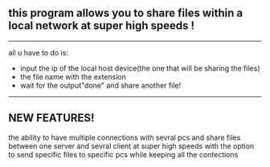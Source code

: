 
this program allows you to share files within a local network at super high speeds !
--
___
all u have to do is:
- input the ip of the local host device(the one that will be sharing the files)
- the file name with the extension
- wait for the output"done" and share another file!
___
NEW FEATURES!
--
the ability to have multiple connections with sevral pcs and share files between one server and sevral client at super high speeds with the option to send 
specific files to specific pcs while keeping all the contections 
